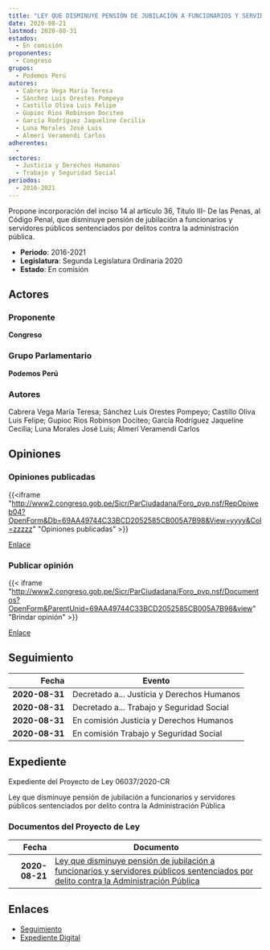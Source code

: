 ```yaml
---
title: "LEY QUE DISMINUYE PENSIÓN DE JUBILACIÓN A FUNCIONARIOS Y SERVIDORES PÚBLICOS SENTENCIADOS POR DELITOS CONTRA LA ADMINISTRACIÓN PÚBLICA"
date: 2020-08-21
lastmod: 2020-08-31
estados: 
  - En comisión
proponentes: 
  - Congreso
grupos: 
  - Podemos Perú
autores: 
  - Cabrera Vega María Teresa
  - Sánchez Luis Orestes Pompeyo
  - Castillo Oliva Luis Felipe
  - Gupioc Rios Robinson Dociteo
  - García Rodríguez Jaqueline Cecilia
  - Luna Morales José Luis
  - Almerí Veramendi Carlos
adherentes: 
  - 
sectores: 
  - Justicia y Derechos Humanos
  - Trabajo y Seguridad Social
periodos: 
  - 2016-2021
---
```


Propone incorporación del inciso 14 al artículo 36, Título III- De las Penas, al Código Penal, que disminuye pensión de jubilación a funcionarios y servidores públicos sentenciados por delitos contra la administración pública.

- **Periodo**: 2016-2021
- **Legislatura**: Segunda Legislatura Ordinaria 2020
- **Estado**: En comisión

## Actores

### Proponente

**Congreso**

### Grupo Parlamentario

**Podemos Perú**

### Autores

Cabrera Vega María Teresa; Sánchez Luis Orestes Pompeyo; Castillo Oliva Luis Felipe; Gupioc Rios Robinson Dociteo; García Rodríguez Jaqueline Cecilia; Luna Morales José Luis; Almerí Veramendi Carlos


## Opiniones

### Opiniones publicadas

{{<iframe "http://www2.congreso.gob.pe/Sicr/ParCiudadana/Foro_pvp.nsf/RepOpiweb04?OpenForm&Db=69AA49744C33BCD2052585CB005A7B98&View=yyyy&Col=zzzzz" "Opiniones publicadas" >}}

[Enlace](http://www2.congreso.gob.pe/Sicr/ParCiudadana/Foro_pvp.nsf/RepOpiweb04?OpenForm&Db=69AA49744C33BCD2052585CB005A7B98&View=yyyy&Col=zzzzz)
### Publicar opinión

{{< iframe "http://www2.congreso.gob.pe/Sicr/ParCiudadana/Foro_pvp.nsf/Documentos?OpenForm&ParentUnid=69AA49744C33BCD2052585CB005A7B98&view" "Brindar opinión" >}}

[Enlace](http://www2.congreso.gob.pe/Sicr/ParCiudadana/Foro_pvp.nsf/Documentos?OpenForm&ParentUnid=69AA49744C33BCD2052585CB005A7B98&view)

## Seguimiento

| Fecha | Evento |
|------:|--------|
| **2020-08-31** | Decretado a... Justicia y Derechos Humanos|
| **2020-08-31** | Decretado a... Trabajo y Seguridad Social|
| **2020-08-31** | En comisión Justicia y Derechos Humanos|
| **2020-08-31** | En comisión Trabajo y Seguridad Social|


## Expediente

Expediente del Proyecto de Ley 06037/2020-CR

Ley que disminuye pensión de jubilación a funcionarios y servidores públicos sentenciados por delito contra la Administración Pública


### Documentos del Proyecto de Ley

| Fecha | Documento |
|------:|--------|
| **2020-08-21** | [Ley que disminuye pensión de jubilación a funcionarios y servidores públicos sentenciados por delito contra la Administración Pública](http://www.leyes.congreso.gob.pe/Documentos/2016_2021/Proyectos_de_Ley_y_de_Resoluciones_Legislativas/PL06037-20200821.pdf) |

## Enlaces 

- [Seguimiento](http://www2.congreso.gob.pehttp://www2.congreso.gob.pe/Sicr/TraDocEstProc/CLProLey2016.nsf/f7fff46988ca05b1052578e100829cc7/828282b3ddb4a414052585cb00612a5f?OpenDocument)
- [Expediente Digital](http://www2.congreso.gob.pehttp://www2.congreso.gob.pe/Sicr/TraDocEstProc/CLProLey2016.nsf/f7fff46988ca05b1052578e100829cc7/828282b3ddb4a414052585cb00612a5f?OpenDocument&Click=05257FB7005EB655.eb71d0cf91d8294e05256cdf006b5706/$Body/0.1C6C)
